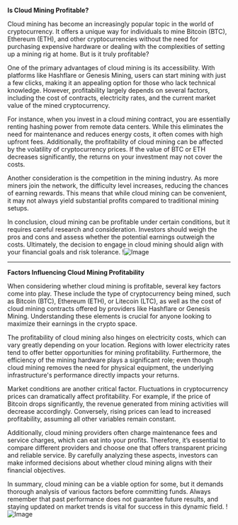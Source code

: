 **Is Cloud Mining Profitable?**

Cloud mining has become an increasingly popular topic in the world of cryptocurrency. It offers a unique way for individuals to mine Bitcoin (BTC), Ethereum (ETH), and other cryptocurrencies without the need for purchasing expensive hardware or dealing with the complexities of setting up a mining rig at home. But is it truly profitable?

One of the primary advantages of cloud mining is its accessibility. With platforms like Hashflare or Genesis Mining, users can start mining with just a few clicks, making it an appealing option for those who lack technical knowledge. However, profitability largely depends on several factors, including the cost of contracts, electricity rates, and the current market value of the mined cryptocurrency.

For instance, when you invest in a cloud mining contract, you are essentially renting hashing power from remote data centers. While this eliminates the need for maintenance and reduces energy costs, it often comes with high upfront fees. Additionally, the profitability of cloud mining can be affected by the volatility of cryptocurrency prices. If the value of BTC or ETH decreases significantly, the returns on your investment may not cover the costs.

Another consideration is the competition in the mining industry. As more miners join the network, the difficulty level increases, reducing the chances of earning rewards. This means that while cloud mining can be convenient, it may not always yield substantial profits compared to traditional mining setups.

In conclusion, cloud mining can be profitable under certain conditions, but it requires careful research and consideration. Investors should weigh the pros and cons and assess whether the potential earnings outweigh the costs. Ultimately, the decision to engage in cloud mining should align with your financial goals and risk tolerance. !![Image](https://github.com/user-attachments/assets/3be06921-4469-491d-bd37-5f14c53422b7)

---

**Factors Influencing Cloud Mining Profitability**

When considering whether cloud mining is profitable, several key factors come into play. These include the type of cryptocurrency being mined, such as Bitcoin (BTC), Ethereum (ETH), or Litecoin (LTC), as well as the cost of cloud mining contracts offered by providers like Hashflare or Genesis Mining. Understanding these elements is crucial for anyone looking to maximize their earnings in the crypto space.

The profitability of cloud mining also hinges on electricity costs, which can vary greatly depending on your location. Regions with lower electricity rates tend to offer better opportunities for mining profitability. Furthermore, the efficiency of the mining hardware plays a significant role; even though cloud mining removes the need for physical equipment, the underlying infrastructure's performance directly impacts your returns.

Market conditions are another critical factor. Fluctuations in cryptocurrency prices can dramatically affect profitability. For example, if the price of Bitcoin drops significantly, the revenue generated from mining activities will decrease accordingly. Conversely, rising prices can lead to increased profitability, assuming all other variables remain constant.

Additionally, cloud mining providers often charge maintenance fees and service charges, which can eat into your profits. Therefore, it’s essential to compare different providers and choose one that offers transparent pricing and reliable service. By carefully analyzing these aspects, investors can make informed decisions about whether cloud mining aligns with their financial objectives.

In summary, cloud mining can be a viable option for some, but it demands thorough analysis of various factors before committing funds. Always remember that past performance does not guarantee future results, and staying updated on market trends is vital for success in this dynamic field. !![Image](https://github.com/user-attachments/assets/3be06921-4469-491d-bd37-5f14c53422b7)